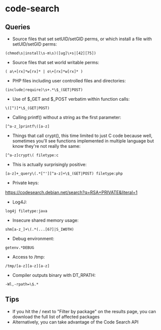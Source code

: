 # code-search

## Queries

* Source files that set setUID/setGID perms, or which install a file with setUID/setGID perms:

```(chmod\s|install\s-m\s)([ug]\+s|[42][75])```

* Source files that set world writable perms:

```( a\+[rx]*w[rx]* | o\+[rx]*w[rx]* )```

* PHP files including user controlled files and directories:

```(include|require)\s+.*\$_(GET|POST)```

* Use of $_GET and $_POST verbatim within function calls:

```\([^)]*\$_(GET|POST)```

* Calling printf() without a string as the first parameter:

```[^a-z_]printf\([a-z]```

* Things that call crypt(), this time limited to just C code because well, sometimes you'll see functions implemented in multiple language but know they're not really the same:

```[^a-z]crypt\( filetype:c```

* This is actually surprisingly positive:

```[a-z]+_query\(.*["'][^a-z]+\$_(GET|POST) filetype:php```

* Private keys:

https://codesearch.debian.net/search?q=RSA+PRIVATE&literal=1

* Log4J:

```log4j filetype:java```

* Insecure shared memory usage:

```shm[a-z_]+\(.*(...[67]|S_IWOTH)```

* Debug environment:

```getenv.*DEBUG```

* Access to /tmp:

```/tmp/[a-z][a-z][a-z]```

* Compiler outputs binary with DT_RPATH:

```-Wl,-rpath=\$.*```

## Tips

* If you hit the \/ next to "Filter by package" on the results page, you can download the full list of affected packages
* Alternatively, you can take advantage of the Code Search API

